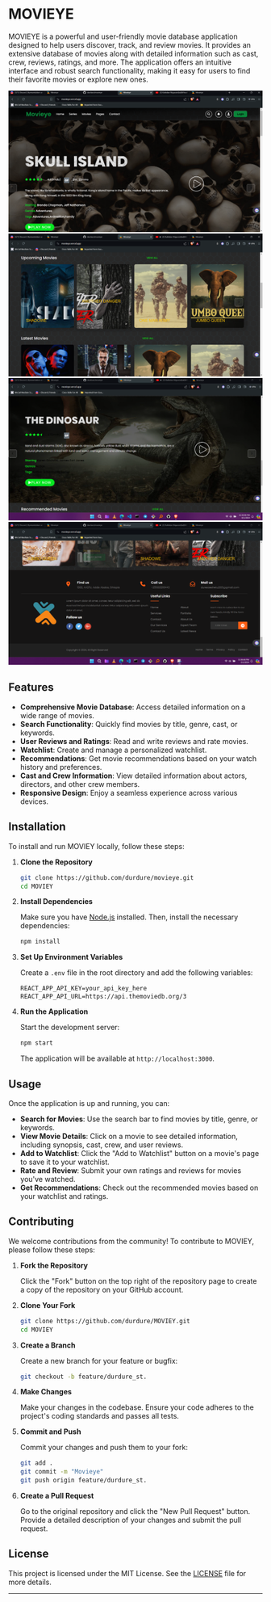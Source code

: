 

# MOVIEYE

MOVIEYE is a powerful and user-friendly movie database application designed to help users discover, track, and review movies. It provides an extensive database of movies along with detailed information such as cast, crew, reviews, ratings, and more. The application offers an intuitive interface and robust search functionality, making it easy for users to find their favorite movies or explore new ones.

<img src="./public/images/image_home1.png" style="width:auto; height:auto">


<img src="./public/images/image_home2.png">

<img src="./public/images/image_recommended.png">

<img src="./public/images/image_footer.png">


## Features

- **Comprehensive Movie Database**: Access detailed information on a wide range of movies.
- **Search Functionality**: Quickly find movies by title, genre, cast, or keywords.
- **User Reviews and Ratings**: Read and write reviews and rate movies.
- **Watchlist**: Create and manage a personalized watchlist.
- **Recommendations**: Get movie recommendations based on your watch history and preferences.
- **Cast and Crew Information**: View detailed information about actors, directors, and other crew members.
- **Responsive Design**: Enjoy a seamless experience across various devices.

## Installation

To install and run MOVIEY locally, follow these steps:

1. **Clone the Repository**

    ```bash
    git clone https://github.com/durdure/movieye.git
    cd MOVIEY
    ```

2. **Install Dependencies**

    Make sure you have [Node.js](https://nodejs.org/) installed. Then, install the necessary dependencies:

    ```bash
    npm install
    ```

3. **Set Up Environment Variables**

    Create a `.env` file in the root directory and add the following variables:

    ```env
    REACT_APP_API_KEY=your_api_key_here
    REACT_APP_API_URL=https://api.themoviedb.org/3
    ```

4. **Run the Application**

    Start the development server:

    ```bash
    npm start
    ```

    The application will be available at `http://localhost:3000`.

## Usage

Once the application is up and running, you can:

- **Search for Movies**: Use the search bar to find movies by title, genre, or keywords.
- **View Movie Details**: Click on a movie to see detailed information, including synopsis, cast, crew, and user reviews.
- **Add to Watchlist**: Click the "Add to Watchlist" button on a movie's page to save it to your watchlist.
- **Rate and Review**: Submit your own ratings and reviews for movies you've watched.
- **Get Recommendations**: Check out the recommended movies based on your watchlist and ratings.

## Contributing

We welcome contributions from the community! To contribute to MOVIEY, please follow these steps:

1. **Fork the Repository**

    Click the "Fork" button on the top right of the repository page to create a copy of the repository on your GitHub account.

2. **Clone Your Fork**

    ```bash
    git clone https://github.com/durdure/MOVIEY.git
    cd MOVIEY
    ```

3. **Create a Branch**

    Create a new branch for your feature or bugfix:

    ```bash
    git checkout -b feature/durdure_st.
    ```

4. **Make Changes**

    Make your changes in the codebase. Ensure your code adheres to the project's coding standards and passes all tests.

5. **Commit and Push**

    Commit your changes and push them to your fork:

    ```bash
    git add .
    git commit -m "Movieye"
    git push origin feature/durdure_st.
    ```

6. **Create a Pull Request**

    Go to the original repository and click the "New Pull Request" button. Provide a detailed description of your changes and submit the pull request.

## License

This project is licensed under the MIT License. See the [LICENSE](LICENSE) file for more details.

---